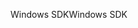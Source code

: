 <span data-ttu-id="73d47-101">Windows SDK</span><span class="sxs-lookup"><span data-stu-id="73d47-101">Windows SDK</span></span>